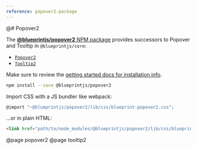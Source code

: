 ```yaml
---
reference: popover2-package
---
```


@# Popover2

The [__@blueprintjs/popover2__ NPM package](https://www.npmjs.com/package/@blueprintjs/popover2)
provides successors to Popover and Tooltip in `@blueprintjs/core`:

- [`Popover2`](#popover2/popover2)
- [`Tooltip2`](#popover2/tooltip2)

Make sure to review the [getting started docs for installation info](#blueprint/getting-started).

```sh
npm install --save @blueprintjs/popover2
```

Import CSS with a JS bundler like webpack:

```js
@import "~@blueprintjs/popover2/lib/css/blueprint-popover2.css";
```

...or in plain HTML:

```html
<link href="path/to/node_modules/@blueprintjs/popover2/lib/css/blueprint-popover2.css" rel="stylesheet" />
```

@page popover2
@page tooltip2
